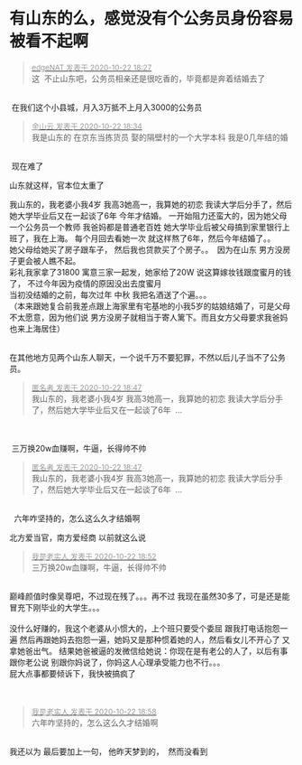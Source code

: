 # 有山东的么，感觉没有个公务员身份容易被看不起啊


<div class="quote"><blockquote><font size="2"><a href="https://www.hostloc.com/forum.php?mod=redirect&amp;goto=findpost&amp;pid=9337281&amp;ptid=757283" target="_blank"><font color="#999999">edgeNAT 发表于 2020-10-22 18:27</font></a></font><br />
这&nbsp;&nbsp;不止山东吧，公务员相亲还是很吃香的，毕竟都是奔着结婚去了</blockquote></div><br />
<img src="static/image/smiley/yct/022.gif" smilieid="42" border="0" alt="" /> 在我们这个小县城，月入3万抵不上月入3000的公务员

<div class="quote"><blockquote><font size="2"><a href="https://www.hostloc.com/forum.php?mod=redirect&amp;goto=findpost&amp;pid=9337317&amp;ptid=757283" target="_blank"><font color="#999999">金山云 发表于 2020-10-22 18:34</font></a></font><br />
我是山东的 在京东当拣货员 娶的隔壁村的一个大学本科 我是0几年结的婚</blockquote></div><br />
<img src="static/image/smiley/yct/002.gif" smilieid="30" border="0" alt="" /> 现在难了

山东就这样，官本位太重了

我山东的，我老婆小我4岁 我高3她高一，我算她的初恋 我读大学后分手了，然后她大学毕业后又在一起谈了6年 今年才结婚。 一开始阻力还蛮大的，因为她父母一个公务员一个教师 我爸妈都是普通老百姓 她大学毕业后被父母搞到家里银行上班了，我在上海。 每个月回去看她一次 就这样熬了6年，然后今年结婚了。。 <br />
她父母给她买了房子跟车子， 然后我也贷款买了个房子。。&nbsp;&nbsp;因为在山东 男方没房子更会被人瞧不起。<br />
彩礼我家拿了31800 寓意三家一起发，她家给了20W 说这算嫁妆钱跟度蜜月的钱了， 不过今年因为疫情的原因没出去度蜜月<br />
当初没结婚的之前，每次过年 中秋 我把名酒送了个遍。。。<br />
（本来跟她复合前我差点跟上海家里有宅基地的小我5岁的姑娘结婚了，可是父母不太愿意，因为他们说 男方没房子就相当于寄人篱下。而且女方父母要求我爸妈也来上海居住）<br />
<br />


在其他地方见两个山东人聊天，一个说千万不要犯罪，不然以后儿子当不了公务员。<img id="aimg_ClxZx" onclick="zoom(this, this.src, 0, 0, 0)" class="zoom" src="https://cdn.jsdelivr.net/gh/hishis/forum-master/public/images/patch.gif" onmouseover="img_onmouseoverfunc(this)" onload="thumbImg(this)" border="0" alt="" />

<div class="quote"><blockquote><font size="2"><a href="https://www.hostloc.com/forum.php?mod=redirect&amp;goto=findpost&amp;pid=9337381&amp;ptid=757283" target="_blank"><font color="#999999">匿名者 发表于 2020-10-22 18:47</font></a></font><br />
我山东的，我老婆小我4岁 我高3她高一，我算她的初恋 我读大学后分手了，然后她大学毕业后又在一起谈了6年&nbsp;&nbsp;...</blockquote></div><br />
<br />
<img src="static/image/smiley/yct/022.gif" smilieid="42" border="0" alt="" /> 三万换20w血赚啊，牛逼，长得帅不帅

<div class="quote"><blockquote><font size="2"><a href="https://www.hostloc.com/forum.php?mod=redirect&amp;goto=findpost&amp;pid=9337381&amp;ptid=757283" target="_blank"><font color="#999999">匿名者 发表于 2020-10-22 18:47</font></a></font><br />
我山东的，我老婆小我4岁 我高3她高一，我算她的初恋 我读大学后分手了，然后她大学毕业后又在一起谈了6年&nbsp;&nbsp;...</blockquote></div><br />
<img src="static/image/smiley/yct/022.gif" smilieid="42" border="0" alt="" />&nbsp;&nbsp;六年咋坚持的，怎么这么久才结婚啊

北方爱当官，南方爱经商 以前就这么说

<div class="quote"><blockquote><font size="2"><a href="https://www.hostloc.com/forum.php?mod=redirect&amp;goto=findpost&amp;pid=9337396&amp;ptid=757283" target="_blank"><font color="#999999">我是老实人 发表于 2020-10-22 18:52</font></a></font><br />
三万换20w血赚啊，牛逼，长得帅不帅</blockquote></div><br />
巅峰颜值时像吴尊吧，不过现在残了。。。再不过 我现在虽然30多了，可是还是能冒充下刚毕业的大学生。。。<br />
<br />
没什么好赚的，我这个老婆从小惯大的，上个班只要受个委屈 跟我打电话抱怨一遍 然后再跟她妈去抱怨一遍，她妈又是那种惯着她的人，然后看女儿不开心了 又拿她爸出气。 结果她爸被逼的发微信给她说：你现在是有老公的人了，以后有事跟你老公说 别跟你妈说了，你妈这人心理承受能力也不行。。。<br />
屁大点事都要倾诉下，我快被搞疯了<br />
<br />
<br />


<div class="quote"><blockquote><font size="2"><a href="https://www.hostloc.com/forum.php?mod=redirect&amp;goto=findpost&amp;pid=9337417&amp;ptid=757283" target="_blank"><font color="#999999">我是老实人 发表于 2020-10-22 18:58</font></a></font><br />
六年咋坚持的，怎么这么久才结婚啊</blockquote></div><br />
我还以为 最后要加上一句， 他昨天梦到的，&nbsp;&nbsp;然而没看到

